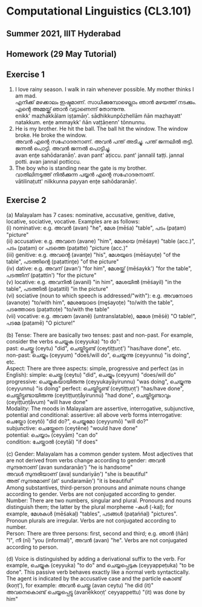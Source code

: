 # Computational Linguistics (CL3.101)
## Summer 2021, IIIT Hyderabad
## Homework (29 May Tutorial)

## Exercise 1
1. I love rainy season. I walk in rain whenever possible. My mother thinks I am mad.  
    എനിക്ക് മഴക്കാലം ഇഷ്ടമാണ്. സാധിക്കുമ്പോഴെല്ലാം ഞാൻ മഴയത്ത് നടക്കും. എന്റെ അമ്മയ്ക്ക് ഞാൻ വട്ടാണെന്ന് തോന്നുന്നു.  
    enikk' mazhakkālam iṣṭamāṇ'. sādhikkunpōzhellām ñān mazhayatt' natakkum. enṯe ammaykk' ñān vaṭṭāṇenn' tōnnunnu.  
2. He is my brother. He hit the ball. The ball hit the window. The window broke. He broke the window.  
    അവൻ എന്റെ സഹോദരനാണ്. അവൻ പന്ത് അടിച്ചു. പന്ത് ജന്നലിൽ തട്ടി. ജന്നൽ പൊട്ടി. അവൻ ജന്നൽ പൊട്ടിച്ചു.  
    avan enṯe sahōdaranāṇ'. avan pant' aṭiccu. pant' jannalil taṭṭi. jannal potti. avan jannal potticcu.
3. The boy who is standing near the gate is my brother.  
    വാതിലിനടുത്ത് നിൽക്കുന്ന പയ്യൻ എന്റെ സഹോദരനാണ്.  
    vātilinaṭutt' nilkkunna payyan enṯe sahōdaranāṇ'.  
    
## Exercise 2
(a) Malayalam has 7 cases: nominative, accusative, genitive, dative, locative, sociative, vocative. Examples are as follows:  
        (i) nominative: e.g. അവൻ (avan) "he", മേശ (mēśa) "table", പടം (paṭam) "picture"  
        (ii) accusative: e.g. അവനെ (avane) "him", മേശയെ (mēśaye) "table (acc.)", പടം (paṭam) or പടത്തെ (paṭatte) "picture (acc.)"  
        (iii) genitive: e.g. അവന്റെ (avanṯe) "his", മേശയുടെ (mēśayuṭe) "of the table", പടത്തിന്റെ (paṭattinṯe) "of the picture"  
        (iv) dative: e.g. അവന് (avan') "for him", മേശയ്ക്ക് (mēśaykk') "for the table", പടത്തിന് (paṭattin') "for the picture"  
        (v) locative: e.g. അവനിൽ (avanil) "in him", മേശയിൽ (mēśayil) "in the table", പടത്തിൽ (paṭattil) "in the picture"  
        (vi) sociative (noun to which speech is addressed/"with"): e.g. അവനോടെ (avanoṭe) "to/with him", മേശയോടെ (męśayoṭe) "to/with the table", പടത്തോടെ (paṭattoṭe) "to/with the table"  
        (vii) vocative: e.g. അവനേ (avanē) (untranslatable), മേശേ (mēśē) "O table!", പടമേ (paṭamē) "O picture!"  

(b) Tense: There are basically two tenses: past and non-past. For example, consider the verbs ചെയ്യുക (ceyyuka) "to do":  
        past: ചെയ്തു (ceytu) "did", ചെയ്തിട്ടുണ്ട് (ceytiṭṭuṇṭ') "has/have done", etc.  
        non-past: ചെയ്യും (ceyyum) "does/will do", ചെയ്യുന്നു (ceyyunnu) "is doing", etc.  
Aspect: There are three aspects: simple, progressive and perfect (as in English):
        simple: ചെയ്തു (ceytu) "did",  ചെയ്യും (ceyyum) "does/will do"  
        progressive: ചെയ്യുകയായിരുന്നു (ceyyukayāyirunnu) "was doing", ചെയ്യുന്നു (ceyyunnu) "is doing"
        perfect: ചെയ്തിട്ടുണ്ട് (ceytiṭṭuṇṭ') "has/have done", ചെയ്തിട്ടുണ്ടായിരുന്നു (ceytiṭṭuṇṭåyirunnu) "had done", ചെയ്തിട്ടുണ്ടാവും (ceyiṭṭuṇṭåvum) "will have done"  
Modality: The moods in Malayalam are assertive, interrogative, subjunctive, potential and conditional:
        assertive: all above verb forms
        interrogative: ചെയ്തോ (ceytō) "did <subject> do?", ചെയ്യുമോ (ceyyumō) "will <subject> do?"  
        subjunctive: ചെയ്തേനെ (ceytēne) "would have done"  
        potential: ചെയ്യാം (ceyyām) "can do"  
        condition: ചേയ്താൽ (ceytāl) "if <subject> does"  

(c) Gender: Malayalam has a common gender system. Most adjectives that are not derived from verbs change according to gender:
        അവൻ സുന്ദരനാണ് (avan sundaranāṇ') "he is handsome"  
        അവൾ സുന്ദരിയാണ് (avaḷ sundariyāṇ') "she is beautiful"  
        അത് സുന്ദരമാണ് (at' sundaramāṇ') "it is beautiful"  
    Among substantives, third-person pronouns and animate nouns change according to gender. Verbs are not conjugated according to gender.  
Number: There are two numbers, singular and plural. Pronouns and nouns distinguish them; the latter by the plural morpheme -കൾ (-kaḷ); for example, മേശകൾ (mēśakaḷ) "tables", പടങ്ങൾ (paṭańńaḷ) "pictures". Pronoun plurals are irregular. Verbs are not conjugated according to number.  
Person: There are three persons: first, second and third; e.g. ഞാൻ (ñān) "I", നീ (nī) "you (informal)", അവൻ (avan) "he". Verbs are not conjugated according to person.  

(d) Voice is distinguished by adding a derivational suffix to the verb. For example, ചെയ്യുക (ceyyuka) "to do" and ചെയ്യപ്പെടുക (ceyyappeṭuka) "to be done". This passive verb behaves exactly like a normal verb syntactically. The agent is indicated by the accusative case and the particle കൊണ്ട് (koṇṭ'), for example:
        അവൻ ചെയ്തു (avan ceytu) "he did (it)"  
        അവനെകൊണ്ട് ചെയ്യപ്പെട്ടു (avanekkoṇṭ' ceyyappettu) "(it) was done by him"  
